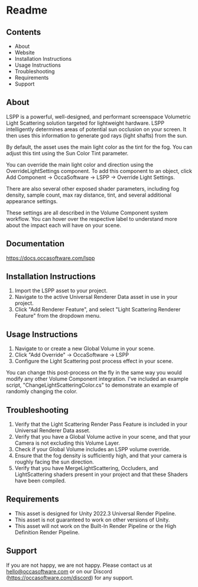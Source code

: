 # Readme

## Contents

- About
- Website
- Installation Instructions
- Usage Instructions
- Troubleshooting
- Requirements
- Support

## About

LSPP is a powerful, well-designed, and performant screenspace Volumetric Light Scattering solution targeted for lightweight hardware.
LSPP intelligently determines areas of potential sun occlusion on your screen. It then uses this information to generate god rays (light shafts) from the sun.

By default, the asset uses the main light color as the tint for the fog. You can adjust this tint using the Sun Color Tint parameter.

You can override the main light color and direction using the OverrideLightSettings component. To add this component to an object, click Add Component -> OccaSoftware -> LSPP -> Override Light Settings.

There are also several other exposed shader parameters, including fog density, sample count, max ray distance, tint, and several additional appearance settings.

These settings are all described in the Volume Component system workflow. You can hover over the respective label to understand more about the impact each will have on your scene.

## Documentation

<https://docs.occasoftware.com/lspp>

## Installation Instructions

1. Import the LSPP asset to your project.
2. Navigate to the active Universal Renderer Data asset in use in your project.
3. Click "Add Renderer Feature", and select "Light Scattering Renderer Feature" from the dropdown menu.

## Usage Instructions

1. Navigate to or create a new Global Volume in your scene.
2. Click "Add Override" -> OccaSoftware -> LSPP
3. Configure the Light Scattering post process effect in your scene.

You can change this post-process on the fly in the same way you would modify any other Volume Component integration.
I've included an example script, "ChangeLightScatteringColor.cs" to demonstrate an example of randomly changing the color.

## Troubleshooting

1. Verify that the Light Scattering Render Pass Feature is included in your Universal Renderer Data asset.
2. Verify that you have a Global Volume active in your scene, and that your Camera is not excluding this Volume Layer.
3. Check if your Global Volume includes an LSPP volume override.
4. Ensure that the fog density is sufficiently high, and that your camera is roughly facing the sun direction.
5. Verify that you have MergeLightScattering, Occluders, and LightScattering shaders present in your project and that these Shaders have been compiled.

## Requirements

- This asset is designed for Unity 2022.3 Universal Render Pipeline.
- This asset is not guaranteed to work on other versions of Unity.
- This asset will not work on the Built-In Render Pipeline or the High Definition Render Pipeline.

## Support

If you are not happy, we are not happy.
Please contact us at <hello@occasoftware.com> or on our Discord (<https://occasoftware.com/discord>) for any support.
